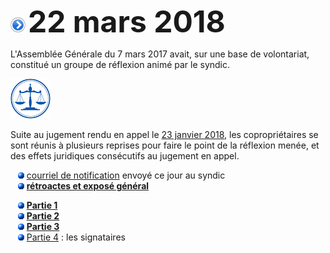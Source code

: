 ![](item.png) <font size="14px"><b>22 mars 2018</b></font>

L'Assemblée Générale du 7 mars 2017 avait, sur une base de volontariat, constitué un groupe de réflexion animé par le syndic.

![](icon_justice.png)

Suite au jugement rendu en appel le [23 janvier 2018](/Blog/Legal/20180123_Appel.pdf), les copropriétaires se sont réunis à plusieurs reprises pour faire le point de la réflexion menée, et des effets juridiques consécutifs au jugement en appel.

&nbsp;&nbsp;&nbsp;![](blue_bullet.gif)&nbsp;[courriel de notification](20180322_Transmis.pdf) envoyé ce jour au syndic  
&nbsp;&nbsp;&nbsp;![](blue_bullet.gif)&nbsp;[**rétroactes et exposé général**](Note_reflexion_Pt05_OdJ_AG2018.pdf)  

&nbsp;&nbsp;&nbsp;![](blue_bullet.gif)&nbsp;[**Partie 1**](Partie1.pdf)  
&nbsp;&nbsp;&nbsp;![](blue_bullet.gif)&nbsp;[**Partie 2**](Partie2.pdf)  
&nbsp;&nbsp;&nbsp;![](blue_bullet.gif)&nbsp;[**Partie 3**](Partie3.pdf)  
&nbsp;&nbsp;&nbsp;![](blue_bullet.gif)&nbsp;[Partie 4](Partie4_Signataires.pdf) : les signataires  
